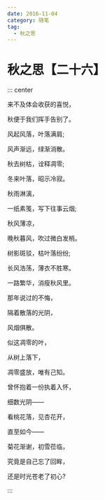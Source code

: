 ```yaml
---
date: 2016-11-04
category: 随笔
tag:
  - 秋之思
---
```


# 秋之思【二十六】

::: center

来不及体会收获的喜悦，

秋便于我们挥手告别了。

风起风落，叶落满肩;

风声渐远，绿渐消散。

秋去树枯，诠释凋零;

冬来叶落，昭示冷寂。

秋雨淋漓，

一纸素笺，写下往事云烟;

秋风薄凉，

晚秋暮风，吹过微白发梢。

树影斑驳，枯叶落纷纷;

长风浩荡，薄衣不胜寒。

一路繁华，消瘦秋风里。

那年说过的不悔，

隔着散落的光阴，

风烟俱散。

似这凋零的叶，

从树上落下，

凋零盛放，唯有己知。

曾怀抱着一份执着入怀，

细数光阴——

看桃花落，见杏花开，

直至如今——

菊花渐谢，初雪莅临，

究竟是自己忘了回眸，

还是时光苍老了初心?

:::
